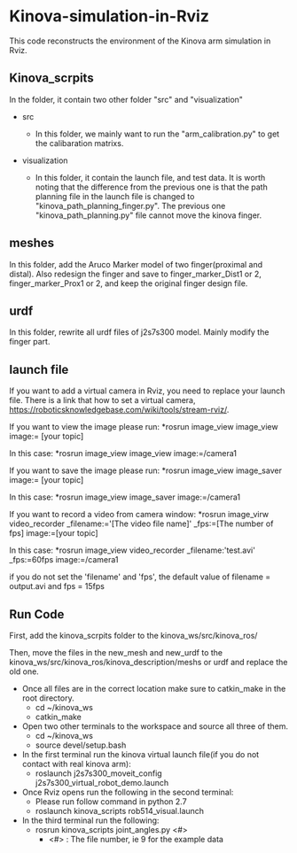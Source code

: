 # Kinova-simulation-in-Rviz

This code reconstructs the environment of the Kinova arm simulation in Rviz.  

## Kinova_scrpits

In the folder, it contain two other folder "src" and "visualization"

* src
	* In this folder, we mainly want to run the "arm_calibration.py" to get the calibaration matrixs.

* visualization

	* In this folder, it contain the launch file, and test data. It is worth noting that the difference from the previous one is that the path planning file in the launch file is changed to "kinova_path_planning_finger.py". The previous one "kinova_path_planning.py" file cannot move the kinova finger.

## meshes

In this folder, add the Aruco Marker model of two finger(proximal and distal). Also redesign the finger and save to finger_marker_Dist1 or 2, finger_marker_Prox1 or 2, and keep the original finger design file.

## urdf

In this folder, rewrite all urdf files of j2s7s300 model. Mainly modify the finger part.

## launch file

If you want to add a virtual camera in Rviz, you need to replace your launch file. There is a link that how to set a virtual camera, https://roboticsknowledgebase.com/wiki/tools/stream-rviz/.

If you want to view the image please run:
	*rosrun image_view image_view image:= [your topic]

In this case:
	*rosrun image_view image_view image:=/camera1

If you want to save the image please run:
	*rosrun image_view image_saver image:= [your topic]

In this case:
	*rosrun image_view image_saver image:=/camera1

If you want to record a video from camera window:
	*rosrun image_virw video_recorder _filename:='[The video file name]' _fps:=[The number of fps] image:=[your topic]

In this case:
	*rosrun image_view video_recorder _filename:'test.avi' _fps:=60fps image:=/camera1

if you do not set the 'filename' and 'fps', the default value of filename = output.avi and fps = 15fps


## Run Code

First, add the kinova_scrpits folder to the kinova_ws/src/kinova_ros/

Then, move the files in the new_mesh and new_urdf to the kinova_ws/src/kinova_ros/kinova_description/meshs or urdf and replace the old one. 


* Once all files are in the correct location make sure to catkin_make in the root directory.
	* cd ~/kinova_ws
	* catkin_make
* Open two other terminals to the workspace and source all three of them.
	* cd ~/kinova_ws
	* source devel/setup.bash
* In the first terminal run the kinova virtual launch file(if you do not contact with real kinova arm):
	* roslaunch j2s7s300_moveit_config j2s7s300_virtual_robot_demo.launch
* Once Rviz opens run the following in the second terminal:
	* Please run follow command in python 2.7
	* roslaunch kinova_scripts rob514_visual.launch
*	In the third terminal run the following:
	* rosrun kinova_scripts joint_angles.py <#>
		* <#> : The file number, ie 9 for the example data

 
